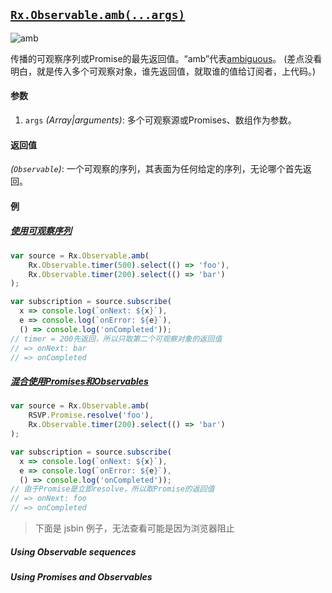 ## [`Rx.Observable.amb(...args)`](https://github.com/Reactive-Extensions/RxJS/blob/master/src/core/linq/observable/amb.js)

![amb](http://reactivex.io/documentation/operators/images/amb.png)

<rx-marbles key="amb"></rx-marbles>

传播的可观察序列或Promise的最先返回值。“amb”代表[ambiguous](http://blogs.msdn.com/b/jeffva/archive/2009/11/18/amb-materialize-and-dematerialize.aspx)。
(差点没看明白，就是传入多个可观察对象，谁先返回值，就取谁的值给订阅者，上代码。)

#### 参数
1. `args` *(Array|arguments)*: 多个可观察源或Promises、数组作为参数。

#### 返回值
*(`Observable`)*: 一个可观察的序列，其表面为任何给定的序列，无论哪个首先返回。

#### 例


##### [使用可观察序列](http://jsbin.com/vanaci/3/edit?js,console)

```js
var source = Rx.Observable.amb(
    Rx.Observable.timer(500).select(() => 'foo'),
    Rx.Observable.timer(200).select(() => 'bar')
);

var subscription = source.subscribe(
  x => console.log(`onNext: ${x}`),
  e => console.log(`onError: ${e}`),
  () => console.log('onCompleted'));
// timer = 200先返回，所以只取第二个可观察对象的返回值
// => onNext: bar
// => onCompleted
```

##### [混合使用Promises和Observables](http://jsbin.com/bukag/2/edit?js,console)

```js
var source = Rx.Observable.amb(
    RSVP.Promise.resolve('foo'),
    Rx.Observable.timer(200).select(() => 'bar')
);

var subscription = source.subscribe(
  x => console.log(`onNext: ${x}`),
  e => console.log(`onError: ${e}`),
  () => console.log('onCompleted'));
// 由于Promise是立即resolve，所以取Promise的返回值
// => onNext: foo
// => onCompleted
```

> 下面是 jsbin 例子，无法查看可能是因为浏览器阻止
##### Using Observable sequences
[](http://jsbin.com/vanaci/3/embed?js,console)

##### Using Promises and Observables
[](http://jsbin.com/bukag/2/embed?js,console)
